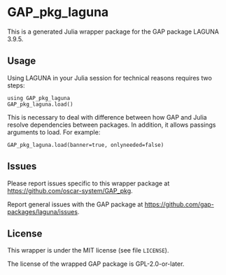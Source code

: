 # GAP_pkg_laguna

This is a generated Julia wrapper package for the GAP package LAGUNA 3.9.5.

## Usage

Using LAGUNA in your Julia session for technical reasons requires two steps:

    using GAP_pkg_laguna
    GAP_pkg_laguna.load()

This is necessary to deal with difference between how GAP and Julia
resolve dependencies between packages. In addition, it allows passings
arguments to load. For example:

    GAP_pkg_laguna.load(banner=true, onlyneeded=false)

## Issues

Please report issues specific to this wrapper package at <https://github.com/oscar-system/GAP_pkg>.

Report general issues with the GAP package at <https://github.com/gap-packages/laguna/issues>.

## License

This wrapper is under the MIT license (see file `LICENSE`).

The license of the wrapped GAP package is GPL-2.0-or-later.
